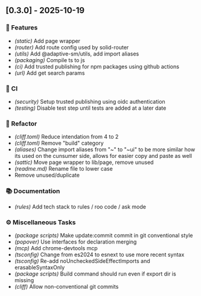 ## [0.3.0] - 2025-10-19

### 🚀 Features

- *(static)* Add page wrapper
- *(router)* Add route config used by solid-router
- *(utils)* Add @adaptive-sm/utils, add import aliases
- *(packaging)* Compile ts to js
- *(ci)* Add trusted publishing for npm packages using github actions
- *(url)* Add get search params

### 🤖 CI

- *(security)* Setup trusted publishing using oidc authentication
- *(testing)* Disable test step until tests are added at a later date

### 🚜 Refactor

- *(cliff.toml)* Reduce intendation from 4 to 2
- *(cliff.toml)* Remove "build" category
- *(aliases)* Change import aliases from "~" to "~ui" to be more similar how its used on the cunsumer side, allows for easier copy and paste as well
- *(sattic)* Move page wrapper to lib/page, remove unused
- *(readme.md)* Rename file to lower case
- Remove unused/duplicate

### 📚 Documentation

- *(rules)* Add tech stack to rules / roo code / ask mode

### ⚙️ Miscellaneous Tasks

- *(package scripts)* Make update:commit commit in git conventional style
- *(popover)* Use interfaces for declaration merging
- *(mcp)* Add chrome-devtools mcp
- *(tsconfig)* Change from es2024 to esnext to use more recent syntax
- *(tsconfig)* Re-add noUncheckedSideEffectImports and erasableSyntaxOnly
- *(package scripts)* Build command should run even if export dir is missing
- *(cliff)* Allow non-conventional git commits
